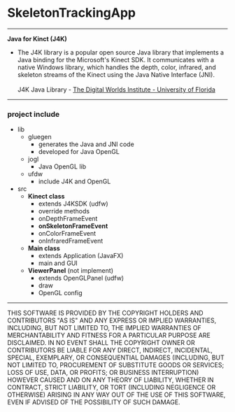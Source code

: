 # SkeletonTrackingApp
----------------------------------------------------
**Java for Kinct (J4K)**
- The J4K library is a popular open source Java library that implements a Java binding for the Microsoft's Kinect SDK. It communicates with a native Windows library, which handles the depth, color, infrared, and skeleton streams of the Kinect using the Java Native Interface (JNI).</br></br>
J4K Java Library - [The Digital Worlds Institute - University of Florida](http://research.dwi.ufl.edu/ufdw/j4k/)</br>

----------------------------------------------------

### project include
- lib
  - gluegen
    - generates the Java and JNI code
    - developed for Java OpenGL
  - jogl
    - Java OpenGL lib
  - ufdw
    - include J4K and OpenGL
- src
  - **Kinect class**
    - extends J4KSDK (udfw)
    - override methods
    - onDepthFrameEvent
    - **onSkeletonFrameEvent**
    - onColorFrameEvent
    - onInfraredFrameEvent
  - **Main class**
    - extends Application (JavaFX)
    - main and GUI
  - **ViewerPanel** (not implement)
    - extends OpenGLPanel (udfw)
    - draw
    - OpenGL config
    
----------------------------------------------------
THIS SOFTWARE IS PROVIDED BY THE COPYRIGHT HOLDERS AND CONTRIBUTORS "AS IS" AND ANY EXPRESS OR IMPLIED WARRANTIES, INCLUDING, BUT NOT LIMITED TO, THE IMPLIED WARRANTIES OF MERCHANTABILITY AND FITNESS FOR A PARTICULAR PURPOSE ARE DISCLAIMED. IN NO EVENT SHALL THE COPYRIGHT OWNER OR CONTRIBUTORS BE LIABLE FOR ANY DIRECT, INDIRECT, INCIDENTAL, SPECIAL, EXEMPLARY, OR CONSEQUENTIAL DAMAGES (INCLUDING, BUT NOT LIMITED TO, PROCUREMENT OF SUBSTITUTE GOODS OR SERVICES; LOSS OF USE, DATA, OR PROFITS; OR BUSINESS INTERRUPTION) HOWEVER CAUSED AND ON ANY THEORY OF LIABILITY, WHETHER IN CONTRACT, STRICT LIABILITY, OR TORT (INCLUDING NEGLIGENCE OR OTHERWISE) ARISING IN ANY WAY OUT OF THE USE OF THIS SOFTWARE, EVEN IF ADVISED OF THE POSSIBILITY OF SUCH DAMAGE.

